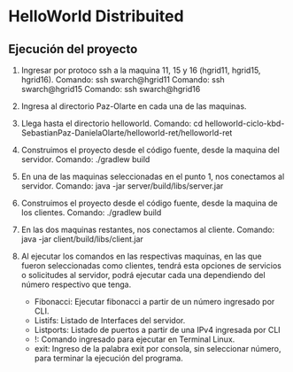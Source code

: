 # HelloWorld Distribuited
## Ejecución del proyecto

1. Ingresar por protoco ssh a la maquina 11, 15 y 16 (hgrid11, hgrid15, hgrid16).
    Comando: ssh swarch@hgrid11
    Comando: ssh swarch@hgrid15
    Comando: ssh swarch@hgrid16
    
2. Ingresa al directorio Paz-Olarte en cada una de las maquinas.

3. Llega hasta el directorio helloworld.
    Comando: cd helloworld-ciclo-kbd-SebastianPaz-DanielaOlarte/helloworld-ret/helloworld-ret

4. Construimos el proyecto desde el código fuente, desde la maquina del servidor.
    Comando: ./gradlew build
    
5. En una de las maquinas seleccionadas en el punto 1, nos conectamos al servidor.
    Comando: java -jar server/build/libs/server.jar
    
6. Construimos el proyecto desde el código fuente, desde la maquina de los clientes.
    Comando: ./gradlew build

7. En las dos maquinas restantes, nos conectamos al cliente.
    Comando: java -jar client/build/libs/client.jar

6. Al ejecutar los comandos en las respectivas maquinas, en las que fueron seleccionadas como clientes, 
tendrá esta opciones de servicios o solicitudes al servidor, podrá ejecutar cada una dependiendo del número respectivo que tenga.
    - Fibonacci: Ejecutar fibonacci a partir de un número ingresado por CLI.
    - Listifs: Listado de Interfaces del servidor.
    - Listports: Listado de puertos a partir de una IPv4 ingresada por CLI
    - !: Comando ingresado para ejecutar en Terminal Linux.
    - exit: Ingreso de la palabra exit por consola, sin seleccionar número, para terminar la ejecución del programa.
